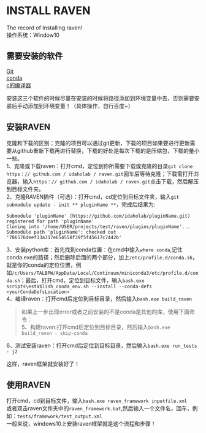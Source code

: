 INSTALL RAVEN    
==========
The record of Installing raven!         
操作系统：Window10     

需要安装的软件    
------      
[Git](https://git-scm.com/downloads)         
[conda](https://docs.conda.io/en/latest/miniconda.html)        
[c的编译器](https://visualstudio.microsoft.com/zh-hans/downloads/)                

安装这三个软件的时候尽量在安装的时候将路径添加到环境变量中去，否则需要安装后手动添加到环境变量！（具体操作，自行百度~）        

安装RAVEN       
--------      
克隆和下载的区别：克隆的项目可以通过git更新，下载的项目如果要进行更新需要从github重新下载再进行替换，下载的好处是每次下载的是压缩包，下载的量小一些。      
1、克隆或下载raven：打开cmd，定位到你所需要下载或克隆的目录`git clone https：// github.com / idaholab / raven.git`回车后等待克隆；下载需打开浏览器，输入`https：// github.com / idaholab / raven.git`点击下载，然后解压到目标文件夹。               
2、克隆RAVEN插件（可选）：打开cmd，cd定位到目标文件夹，输入`git submodule update - init ** pluginName **`，完成后结果为:
```
Submodule 'pluginName' (https://github.com/idaholab/pluginName.git) registered for path 'pluginName'
Cloning into '/home/USER/projects/test/raven/plugins/pluginName'...
Submodule path 'pluginName': checked out '786576deef33a317e654558f39f5f45617c7442b'
```
3、安装python库：首先找到conda位置：在cmd中输入`where conda`,记住conda.exe的路径；然后删除后面的两个部分，加上`/etc/profile.d/conda.sh`，就是你的conda的定位位置，例如`/c/Users/TALBPW/AppData/Local/Continuum/miniconda3/etc/profile.d/conda.sh`；最后，打开cmd，定位到目标文件，输入`bash.exe scripts\establish_conda_env.sh --install --conda-defs <yourCondaDefsLocation>`        
4、编译raven：打开cmd后定位到目标目录，然后输入`bash.exe build_raven`           
> 如果上一步出现error或者之前安装的不是conda是其他的库，使用下面命令：          
> 5、构建raven:打开cmd后定位到目标目录，然后输入`bash.exe build_raven - skip-conda`            
>               
6、测试安装raven：打开cmd后定位到目标目录，然后输入`bash.exe run_tests - j2`         

这样，raven框架就安装好了！          

使用RAVEN          
-----------
打开cmd，cd到目标文件，输入`bash.exe raven_framework inputfile.xml`       
或者双击raven文件夹中的`raven_framework.bat`,然后输入一个文件名，回车，例如：`tests/framework/test_output.xml`        
一般来说，windows10上安装raven框架就是这个流程和步骤！
